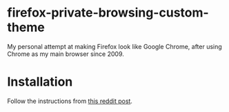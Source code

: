 # firefox-private-browsing-custom-theme
My personal attempt at making Firefox look like Google Chrome, after using Chrome as my main browser since 2009.

# Installation
Follow the instructions from [this reddit post](https://reddit.com/r/FirefoxCSS/comments/73dvty/tutorial_how_to_create_and_livedebug_userchromecss/).
